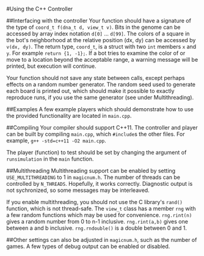 #Using the C++ Controller

##Interfacing with the controller
Your function should have a signature of the type of `coord_t f(dna_t d, view_t v)`. Bits in the genome can be accessed by array index notation `d[0]` ... `d[99]`. The colors of a square in the bot's neighborhood at the relative position (dx, dy) can be accessed by `v(dx, dy)`. The return type, `coord_t`, is a struct with two `int` members `x` and `y`. For example `return {1, -1};`. If a bot tries to examine the color of or move to a location beyond the acceptable range, a warning message will be printed, but execution will continue. 

Your function should not save any state between calls, except perhaps effects on a random number generator. The random seed used to generate each board is printed out, which should make it possible to exactly reproduce runs, if you use the same generator (see under Multithreading).

##Examples
A few example players which should demonstrate how to use the provided functionality are located in `main.cpp`.

##Compiling
Your compiler should support C++11. The controller and player can be built by compiling `main.cpp`, which `#include`s the other files. For example, 
`g++ -std=c++11 -O2 main.cpp`.

The player (function) to test should be set by changing the argument of `runsimulation` in the `main` function.

##Multithreading
Multithreading support can be enabled by setting `USE_MULTITHREADING` to 1 in `magicnum.h`. The number of threads can be controlled by `N_THREADS`. Hopefully, it works correctly. Diagnostic output is not sychronized, so some messages may be interleaved.

If you enable multithreading, you should not use the C library's `rand()` function, which is not thread-safe. The `view_t` class has a member `rng` with a few random functions which may be used for convenience. `rng.rint(n)` gives a random number from 0 to n-1 inclusive. `rng.rint(a,b)` gives one between a and b inclusive. `rng.rndouble()` is a double between 0 and 1.

##Other settings
can also be adjusted in `magicnum.h`, such as the number of games. A few types of debug output can be enabled or disabled.